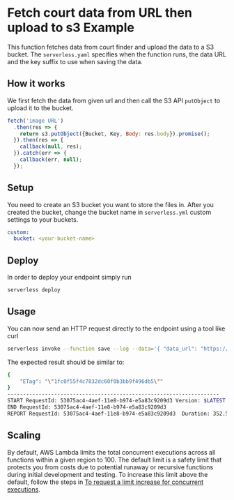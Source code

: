 <!--
title: AWS Fetch image from URL and upload to S3 example in NodeJS
description: This example display how to fetch an image from remote source (URL) and then upload this image to a S3 bucket.
layout: Doc
-->
# Fetch court data from URL then upload to s3 Example

This function fetches data from court finder and upload the data to a S3 bucket. The `serverless.yaml` specifies when the function runs, the data URL and the key suffix to use when saving the data. 

## How it works

We first fetch the data from given url and then call the S3 API `putObject` to upload it to the bucket.

```js
fetch('image URL')
  .then(res => {
    return s3.putObject({Bucket, Key, Body: res.body}).promise();
  }).then(res => {
    callback(null, res);
  }).catch(err => {
    callback(err, null);
  });
```

## Setup

You need to create an S3 bucket you want to store the files in. After you created the bucket, change the bucket name in `serverless.yml` custom settings to your buckets.

```yml
custom:
  bucket: <your-bucket-name>
```

## Deploy

In order to deploy your endpoint simply run

```bash
serverless deploy
```

## Usage

You can now send an HTTP request directly to the endpoint using a tool like curl

```bash
serverless invoke --function save --log --data='{ "data_url": "https://courttribunalfinder.service.gov.uk/courts.json", "key_suffix": "court.json"}'
```

The expected result should be similar to:

```bash
{
    "ETag": "\"1fc0f55f4c7832dc60f0b3bb9f496db5\""
}
--------------------------------------------------------------------
START RequestId: 53075ac4-4aef-11e8-b974-e5a83c9209d3 Version: $LATEST
END RequestId: 53075ac4-4aef-11e8-b974-e5a83c9209d3
REPORT RequestId: 53075ac4-4aef-11e8-b974-e5a83c9209d3  Duration: 352.59 ms     Billed Duration: 400 ms         Memory Size: 1024 MB    Max Memory Used: 52 MB
```

## Scaling

By default, AWS Lambda limits the total concurrent executions across all functions within a given region to 100. The default limit is a safety limit that protects you from costs due to potential runaway or recursive functions during initial development and testing. To increase this limit above the default, follow the steps in [To request a limit increase for concurrent executions](http://docs.aws.amazon.com/lambda/latest/dg/concurrent-executions.html#increase-concurrent-executions-limit).
